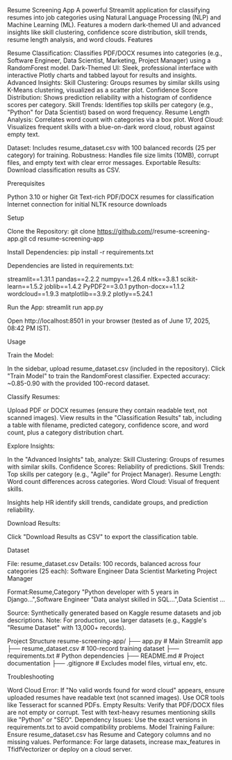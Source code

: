 Resume Screening App
A powerful Streamlit application for classifying resumes into job categories using Natural Language Processing (NLP) and Machine Learning (ML). Features a modern dark-themed UI and advanced insights like skill clustering, confidence score distribution, skill trends, resume length analysis, and word clouds.
Features

Resume Classification: Classifies PDF/DOCX resumes into categories (e.g., Software Engineer, Data Scientist, Marketing, Project Manager) using a RandomForest model.
Dark-Themed UI: Sleek, professional interface with interactive Plotly charts and tabbed layout for results and insights.
Advanced Insights:
Skill Clustering: Groups resumes by similar skills using K-Means clustering, visualized as a scatter plot.
Confidence Score Distribution: Shows prediction reliability with a histogram of confidence scores per category.
Skill Trends: Identifies top skills per category (e.g., "Python" for Data Scientist) based on word frequency.
Resume Length Analysis: Correlates word count with categories via a box plot.
Word Cloud: Visualizes frequent skills with a blue-on-dark word cloud, robust against empty text.


Dataset: Includes resume_dataset.csv with 100 balanced records (25 per category) for training.
Robustness: Handles file size limits (10MB), corrupt files, and empty text with clear error messages.
Exportable Results: Download classification results as CSV.

Prerequisites

Python 3.10 or higher
Git
Text-rich PDF/DOCX resumes for classification
Internet connection for initial NLTK resource downloads

Setup

Clone the Repository:
git clone https://github.com/<your-username>/resume-screening-app.git
cd resume-screening-app


Install Dependencies:
pip install -r requirements.txt

Dependencies are listed in requirements.txt:

streamlit==1.31.1
pandas==2.2.2
numpy==1.26.4
nltk==3.8.1
scikit-learn==1.5.2
joblib==1.4.2
PyPDF2==3.0.1
python-docx==1.1.2
wordcloud==1.9.3
matplotlib==3.9.2
plotly==5.24.1


Run the App:
streamlit run app.py

Open http://localhost:8501 in your browser (tested as of June 17, 2025, 08:42 PM IST).


Usage

Train the Model:

In the sidebar, upload resume_dataset.csv (included in the repository).
Click "Train Model" to train the RandomForest classifier.
Expected accuracy: ~0.85-0.90 with the provided 100-record dataset.


Classify Resumes:

Upload PDF or DOCX resumes (ensure they contain readable text, not scanned images).
View results in the "Classification Results" tab, including a table with filename, predicted category, confidence score, and word count, plus a category distribution chart.


Explore Insights:

In the "Advanced Insights" tab, analyze:
Skill Clustering: Groups of resumes with similar skills.
Confidence Scores: Reliability of predictions.
Skill Trends: Top skills per category (e.g., "Agile" for Project Manager).
Resume Length: Word count differences across categories.
Word Cloud: Visual of frequent skills.


Insights help HR identify skill trends, candidate groups, and prediction reliability.


Download Results:

Click "Download Results as CSV" to export the classification table.



Dataset

File: resume_dataset.csv
Details: 100 records, balanced across four categories (25 each):
Software Engineer
Data Scientist
Marketing
Project Manager


Format:Resume,Category
"Python developer with 5 years in Django...",Software Engineer
"Data analyst skilled in SQL...",Data Scientist
...


Source: Synthetically generated based on Kaggle resume datasets and job descriptions.
Note: For production, use larger datasets (e.g., Kaggle's "Resume Dataset" with 13,000+ records).

Project Structure
resume-screening-app/
├── app.py                 # Main Streamlit app
├── resume_dataset.csv     # 100-record training dataset
├── requirements.txt       # Python dependencies
├── README.md             # Project documentation
├── .gitignore            # Excludes model files, virtual env, etc.

Troubleshooting

Word Cloud Error: If "No valid words found for word cloud" appears, ensure uploaded resumes have readable text (not scanned images). Use OCR tools like Tesseract for scanned PDFs.
Empty Results: Verify that PDF/DOCX files are not empty or corrupt. Test with text-heavy resumes mentioning skills like "Python" or "SEO".
Dependency Issues: Use the exact versions in requirements.txt to avoid compatibility problems.
Model Training Failure: Ensure resume_dataset.csv has Resume and Category columns and no missing values.
Performance: For large datasets, increase max_features in TfidfVectorizer or deploy on a cloud server.


